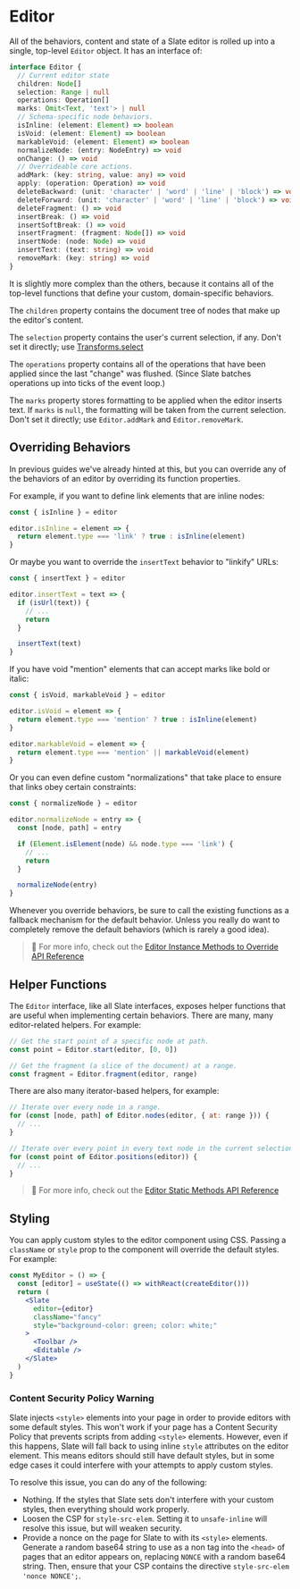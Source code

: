 # Editor

All of the behaviors, content and state of a Slate editor is rolled up into a single, top-level `Editor` object. It has an interface of:

```typescript
interface Editor {
  // Current editor state
  children: Node[]
  selection: Range | null
  operations: Operation[]
  marks: Omit<Text, 'text'> | null
  // Schema-specific node behaviors.
  isInline: (element: Element) => boolean
  isVoid: (element: Element) => boolean
  markableVoid: (element: Element) => boolean
  normalizeNode: (entry: NodeEntry) => void
  onChange: () => void
  // Overrideable core actions.
  addMark: (key: string, value: any) => void
  apply: (operation: Operation) => void
  deleteBackward: (unit: 'character' | 'word' | 'line' | 'block') => void
  deleteForward: (unit: 'character' | 'word' | 'line' | 'block') => void
  deleteFragment: () => void
  insertBreak: () => void
  insertSoftBreak: () => void
  insertFragment: (fragment: Node[]) => void
  insertNode: (node: Node) => void
  insertText: (text: string) => void
  removeMark: (key: string) => void
}
```

It is slightly more complex than the others, because it contains all of the top-level functions that define your custom, domain-specific behaviors.

The `children` property contains the document tree of nodes that make up the editor's content.

The `selection` property contains the user's current selection, if any.
Don't set it directly; use [Transforms.select](04-transforms.md#selection-transforms)

The `operations` property contains all of the operations that have been applied since the last "change" was flushed. \(Since Slate batches operations up into ticks of the event loop.\)

The `marks` property stores formatting to be applied when the editor inserts text. If `marks` is `null`, the formatting will be taken from the current selection.
Don't set it directly; use `Editor.addMark` and `Editor.removeMark`.

## Overriding Behaviors

In previous guides we've already hinted at this, but you can override any of the behaviors of an editor by overriding its function properties.

For example, if you want to define link elements that are inline nodes:

```javascript
const { isInline } = editor

editor.isInline = element => {
  return element.type === 'link' ? true : isInline(element)
}
```

Or maybe you want to override the `insertText` behavior to "linkify" URLs:

```javascript
const { insertText } = editor

editor.insertText = text => {
  if (isUrl(text)) {
    // ...
    return
  }

  insertText(text)
}
```

If you have void "mention" elements that can accept marks like bold or italic:

```javascript
const { isVoid, markableVoid } = editor

editor.isVoid = element => {
  return element.type === 'mention' ? true : isInline(element)
}

editor.markableVoid = element => {
  return element.type === 'mention' || markableVoid(element)
}
```

Or you can even define custom "normalizations" that take place to ensure that links obey certain constraints:

```javascript
const { normalizeNode } = editor

editor.normalizeNode = entry => {
  const [node, path] = entry

  if (Element.isElement(node) && node.type === 'link') {
    // ...
    return
  }

  normalizeNode(entry)
}
```

Whenever you override behaviors, be sure to call the existing functions as a fallback mechanism for the default behavior. Unless you really do want to completely remove the default behaviors \(which is rarely a good idea\).

> 🤖 For more info, check out the [Editor Instance Methods to Override API Reference](../api/nodes/editor.md#schema-specific-instance-methods-to-override)

## Helper Functions

The `Editor` interface, like all Slate interfaces, exposes helper functions that are useful when implementing certain behaviors. There are many, many editor-related helpers. For example:

```javascript
// Get the start point of a specific node at path.
const point = Editor.start(editor, [0, 0])

// Get the fragment (a slice of the document) at a range.
const fragment = Editor.fragment(editor, range)
```

There are also many iterator-based helpers, for example:

```javascript
// Iterate over every node in a range.
for (const [node, path] of Editor.nodes(editor, { at: range })) {
  // ...
}

// Iterate over every point in every text node in the current selection.
for (const point of Editor.positions(editor)) {
  // ...
}
```

> 🤖 For more info, check out the [Editor Static Methods API Reference](../api/nodes/editor.md#static-methods)

## Styling

You can apply custom styles to the editor component using CSS. Passing a `className` or `style` prop to the component will override the default styles. For example:

```jsx
const MyEditor = () => {
  const [editor] = useState(() => withReact(createEditor()))
  return (
    <Slate
      editor={editor}
      className="fancy"
      style="background-color: green; color: white;"
    >
      <Toolbar />
      <Editable />
    </Slate>
  )
}
```

### Content Security Policy Warning

Slate injects `<style>` elements into your page in order to provide editors with some default styles. This won't work if your page has a Content Security Policy that prevents scripts from adding `<style>` elements. However, even if this happens, Slate will fall back to using inline `style` attributes on the editor element. This means editors should still have default styles, but in some edge cases it could interfere with your attempts to apply custom styles.

To resolve this issue, you can do any of the following:

- Nothing. If the styles that Slate sets don't interfere with your custom styles, then everything should work properly.
- Loosen the CSP for `style-src-elem`. Setting it to `unsafe-inline` will resolve this issue, but will weaken security.
- Provide a nonce on the page for Slate to with its `<style>` elements. Generate a random base64 string to use as a non tag into the `<head>` of pages that an editor appears on, replacing `NONCE` with a random base64 string. Then, ensure that your CSP contains the directive `style-src-elem 'nonce NONCE';`.
